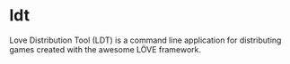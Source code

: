 ldt
===

Love Distribution Tool (LDT) is a command line application for distributing games created with the awesome LÖVE framework.
